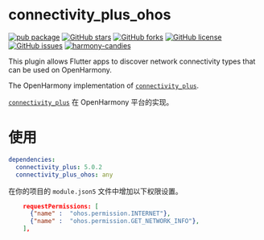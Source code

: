 # connectivity_plus_ohos

[![pub package](https://img.shields.io/pub/v/connectivity_plus_ohos.svg)](https://pub.dartlang.org/packages/connectivity_plus_ohos) [![GitHub stars](https://img.shields.io/github/stars/harmonycandies/connectivity_plus_ohos)](https://github.com/harmonycandies/connectivity_plus_ohos/stargazers) [![GitHub forks](https://img.shields.io/github/forks/harmonycandies/connectivity_plus_ohos)](https://github.com/harmonycandies/connectivity_plus_ohos/network) [![GitHub license](https://img.shields.io/github/license/harmonycandies/connectivity_plus_ohos)](https://github.com/harmonycandies/connectivity_plus_ohos/blob/master/LICENSE) [![GitHub issues](https://img.shields.io/github/issues/harmonycandies/connectivity_plus_ohos)](https://github.com/harmonycandies/connectivity_plus_ohos/issues) <a target="_blank" href="https://qm.qq.com/q/ajfsyk2RcA"><img border="0" src="https://pub.idqqimg.com/wpa/images/group.png" alt="harmony-candies" title="harmony-candies"></a>

This plugin allows Flutter apps to discover network connectivity types that can be used on OpenHarmony.

The OpenHarmony implementation of [`connectivity_plus`][1].

[`connectivity_plus`][1] 在 OpenHarmony 平台的实现。


# 使用

```yaml
dependencies:
  connectivity_plus: 5.0.2
  connectivity_plus_ohos: any
```

在你的项目的 `module.json5` 文件中增加以下权限设置。

```json
    requestPermissions: [
      {"name" :  "ohos.permission.INTERNET"},
      {"name" :  "ohos.permission.GET_NETWORK_INFO"},
    ],
```


 [1]: https://pub.dev/packages/connectivity_plus

